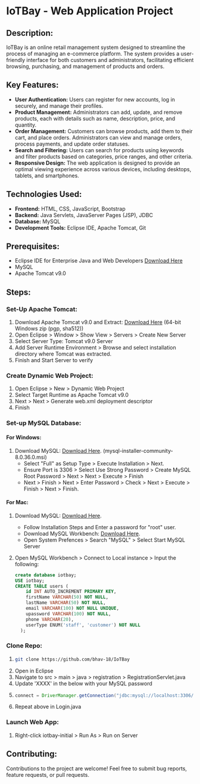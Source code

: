 # IoTBay - Web Application Project

## Description:
IoTBay is an online retail management system designed to streamline the process of managing an e-commerce platform. The system provides a user-friendly interface for both customers and administrators, facilitating efficient browsing, purchasing, and management of products and orders.

## Key Features:
- **User Authentication:** Users can register for new accounts, log in securely, and manage their profiles.
- **Product Management:** Administrators can add, update, and remove products, each with details such as name, description, price, and quantity.
- **Order Management:** Customers can browse products, add them to their cart, and place orders. Administrators can view and manage orders, process payments, and update order statuses.
- **Search and Filtering:** Users can search for products using keywords and filter products based on categories, price ranges, and other criteria.
- **Responsive Design:** The web application is designed to provide an optimal viewing experience across various devices, including desktops, tablets, and smartphones.

## Technologies Used:
- **Frontend:** HTML, CSS, JavaScript, Bootstrap
- **Backend:** Java Servlets, JavaServer Pages (JSP), JDBC
- **Database:** MySQL
- **Development Tools:** Eclipse IDE, Apache Tomcat, Git

## Prerequisites:
- Eclipse IDE for Enterprise Java and Web Developers [Download Here](https://www.eclipse.org/downloads/packages/release/2024-03/r/eclipse-ide-enterprise-java-and-web-developers)
- MySQL
- Apache Tomcat v9.0

## Steps:

### Set-Up Apache Tomcat:
1. Download Apache Tomcat v9.0 and Extract: [Download Here](https://tomcat.apache.org/download-90.cgi) (64-bit Windows zip (pgp, sha512))
2. Open Eclipse > Window > Show View > Servers > Create New Server
3. Select Server Type: Tomcat v9.0 Server
4. Add Server Runtime Environment > Browse and select installation directory where Tomcat was extracted.
5. Finish and Start Server to verify

### Create Dynamic Web Project:
1. Open Eclipse > New > Dynamic Web Project
2. Select Target Runtime as Apache Tomcat v9.0
3. Next > Next > Generate web.xml deployment descriptor
4. Finish

### Set-up MySQL Database:
#### For Windows:
1. Download MySQL: [Download Here](https://dev.mysql.com/downloads/installer/). (mysql-installer-community-8.0.36.0.msi)
    - Select "Full" as Setup Type > Execute Installation > Next.
    - Ensure Port is 3306 > Select Use Strong Password > Create MySQL Root Password > Next > Next > Execute > Finish
    - Next > Finish > Next > Enter Password > Check > Next > Execute > Finish > Next > Finish.
   
#### For Mac:
1. Download MySQL: [Download Here](https://dev.mysql.com/downloads/mysql/).
    - Follow Installation Steps and Enter a password for "root" user.
    - Download MySQL Workbench: [Download Here](https://dev.mysql.com/downloads/workbench/).
    - Open System Prefences > Search "MySQL" > Select Start MySQL Server

2. Open MySQL Workbench > Connect to Local instance > Input the following:
    ```sql
    create database iotbay;
    USE iotbay;
    CREATE TABLE users (
        id INT AUTO_INCREMENT PRIMARY KEY,
        firstName VARCHAR(50) NOT NULL,
        lastName VARCHAR(50) NOT NULL,
        email VARCHAR(100) NOT NULL UNIQUE,
        upassword VARCHAR(100) NOT NULL,
        phone VARCHAR(20),
        userType ENUM('staff', 'customer') NOT NULL
      );
    ```

### Clone Repo:
1. ```bash
   git clone https://github.com/bhav-18/IoTBay
2. Open in Eclipse
3. Navigate to src > main > java > registration > RegistrationServlet.java
4. Update 'XXXX' in the below with your MySQL password
5. ```java :
   connect = DriverManager.getConnection("jdbc:mysql://localhost:3306/iotbay?useSSL=false","root","XXXXXX.");
6. Repeat above in Login.java

### Launch Web App:
1. Right-click iotbay-initial > Run As > Run on Server

## Contributing:
Contributions to the project are welcome! Feel free to submit bug reports, feature requests, or pull requests.
